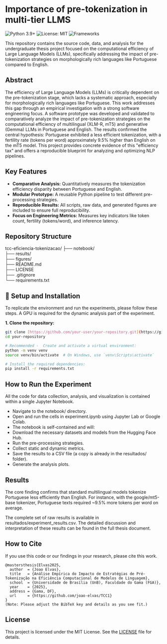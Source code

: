 # Importance of pre-tokenization in multi-tier LLMS

![Python 3.9+](https://img.shields.io/badge/Python-3.9+-blue.svg)
![License: MIT](https://img.shields.io/badge/License-MIT-yellow.svg)
![Frameworks](https://img.shields.io/badge/Frameworks-PyTorch%2C%20Transformers-orange.svg)

This repository contains the source code, data, and analysis for the undergraduate thesis project focused on the computational efficiency of Large Language Models (LLMs), specifically addressing the impact of pre-tokenization strategies on morphologically rich languages like Portuguese compared to English.

## Abstract

The efficiency of Large Language Models (LLMs) is critically dependent on the pre-tokenization stage, which lacks a systematic approach, especially for morphologically rich languages like Portuguese. This work addresses this gap through an empirical investigation with a strong software engineering focus. A software prototype was developed and validated to comparatively analyze the impact of pre-tokenization strategies on the computational efficiency of multilingual (XLM-R, mT5) and generative (Gemma) LLMs in Portuguese and English. The results confirmed the central hypothesis: Portuguese exhibited a less efficient tokenization, with a fertility rate (tokens per word) approximately 9.5% higher than English on the mT5 model. This project provides concrete evidence of this "efficiency tax" and offers a reproducible blueprint for analyzing and optimizing NLP pipelines.

## Key Features

- **Comparative Analysis:** Quantitatively measures the tokenization efficiency disparity between Portuguese and English.
- **Modular Prototype:** A reusable Python pipeline to test different pre-processing strategies.
- **Reproducible Results:** All scripts, raw data, and generated figures are included to ensure full reproducibility.
- **Focus on Engineering Metrics:** Measures key indicators like token count, fertility (tokens/word), and inference latency.

## Repository Structure

tcc-eficiencia-tokenizacao/
├── notebook/  
├── results/  
├── figures/  
├── README.md  
├── LICENSE  
├── .gitignore  
└── requirements.txt

## 🚀 Setup and Installation

To replicate the environment and run the experiments, please follow these steps. A GPU is required for the dynamic analysis part of the experiment.

**1. Clone the repository:**

```bash
git clone [https://github.com/your-user/your-repository.git](https://github.com/your-user/your-repository.git)
cd your-repository
```

```bash
# Recommended -  Create and activate a virtual environment:
python -m venv venv
source venv/bin/activate  # On Windows, use `venv\Scripts\activate`
```

```bash
# Install the required dependencies:
pip install -r requirements.txt
```

## How to Run the Experiment

All the code for data collection, analysis, and visualization is contained within a single Jupyter Notebook.

- Navigate to the notebook/ directory.
- Open and run the cells in experiment.ipynb using Jupyter Lab or Google Colab.
- The notebook is self-contained and will:
- Download the necessary datasets and models from the Hugging Face Hub.
- Run the pre-processing strategies.
- Collect static and dynamic metrics.
- Save the results to a CSV file (a copy is already in the resultados/ folder).
- Generate the analysis plots.

## Results

The core finding confirms that standard multilingual models tokenize Portuguese less efficiently than English. For instance, with the google/mt5-base tokenizer, Portuguese texts required ~9.5% more tokens per word on average.

The complete set of raw results is available in resultados/experiment_results.csv. The detailed discussion and interpretation of these results can be found in the full thesis document.

## How to Cite

If you use this code or our findings in your research, please cite this work.

```Snippet de código
@mastersthesis{Elvas2025,
  author  = {Joao Elvas},
  title   = {Análise Empírica do Impacto de Estratégias de Pré-Tokenização na Eficiência Computacional de Modelos de Linguagem},
  school  = {Universidade de Brasília (UnB), Faculdade do Gama (FGA)},
  year    = {2025},
  address = {Gama, DF},
  url     = {https://github.com/joao-elvas/TCC1}
}
(Note: Please adjust the BibTeX key and details as you see fit.)
```

## License

This project is licensed under the MIT License. See the [LICENSE](./LICENSE) file for details.
